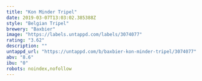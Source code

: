 ```yaml
---
title: "Kon Minder Tripel"
date: 2019-03-07T13:03:02.385388Z
style: "Belgian Tripel"
brewery: "Baxbier"
image: "https://labels.untappd.com/labels/3074077"
rating: "3.62"
description: ""
untappd_url: "https://untappd.com/b/baxbier-kon-minder-tripel/3074077"
abv: "8.6"
ibu: "0"
robots: noindex,nofollow
---
```

